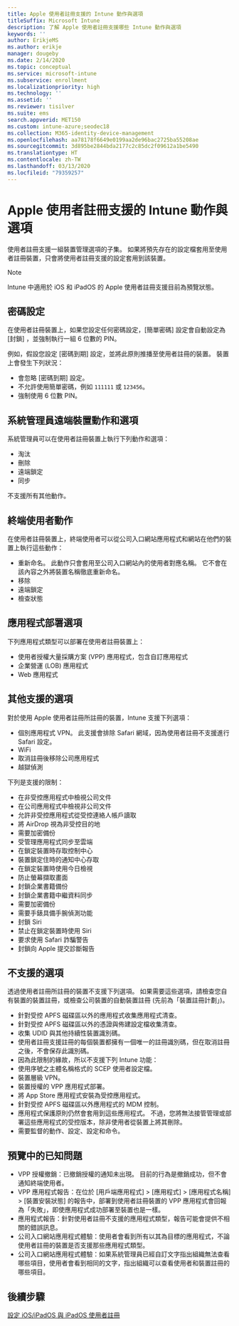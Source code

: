 ```yaml
---
title: Apple 使用者註冊支援的 Intune 動作與選項
titleSuffix: Microsoft Intune
description: 了解 Apple 使用者註冊支援哪些 Intune 動作與選項
keywords: ''
author: ErikjeMS
ms.author: erikje
manager: dougeby
ms.date: 2/14/2020
ms.topic: conceptual
ms.service: microsoft-intune
ms.subservice: enrollment
ms.localizationpriority: high
ms.technology: ''
ms.assetid: ''
ms.reviewer: tisilver
ms.suite: ems
search.appverid: MET150
ms.custom: intune-azure;seodec18
ms.collection: M365-identity-device-management
ms.openlocfilehash: aa78178f6649e0199aa2de96bac2725ba55208ae
ms.sourcegitcommit: 3d895be2844bda2177c2c85dc2f09612a1be5490
ms.translationtype: HT
ms.contentlocale: zh-TW
ms.lasthandoff: 03/13/2020
ms.locfileid: "79359257"
---
```

# <a name="intune-actions-and-options-supported-with-apple-user-enrollment"></a>Apple 使用者註冊支援的 Intune 動作與選項

使用者註冊支援一組裝置管理選項的子集。 如果將預先存在的設定檔套用至使用者註冊裝置，只會將使用者註冊支援的設定套用到該裝置。

> [!NOTE]
> Intune 中適用於 iOS 和 iPadOS 的 Apple 使用者註冊支援目前為預覽狀態。

## <a name="password-settings"></a>密碼設定

在使用者註冊裝置上，如果您設定任何密碼設定，[簡單密碼]  設定會自動設定為 [封鎖]  ，並強制執行一組 6 位數的 PIN。

例如，假設您設定 [密碼到期]  設定，並將此原則推播至使用者註冊的裝置。 裝置上會發生下列狀況：
- 會忽略 [密碼到期]  設定。
- 不允許使用簡單密碼，例如 `111111` 或 `123456`。
- 強制使用 6 位數 PIN。

## <a name="administrator-remote-device-actions-and-options"></a>系統管理員遠端裝置動作和選項
系統管理員可以在使用者註冊裝置上執行下列動作和選項：
- 淘汰
- 刪除
- 遠端鎖定
- 同步

不支援所有其他動作。

## <a name="end-user-actions"></a>終端使用者動作
在使用者註冊裝置上，終端使用者可以從公司入口網站應用程式和網站在他們的裝置上執行這些動作：
- 重新命名。 此動作只會套用至公司入口網站內的使用者對應名稱。 它不會在該內容之外將裝置名稱徹底重新命名。
- 移除
- 遠端鎖定
- 檢查狀態

## <a name="app-deployment-options"></a>應用程式部署選項
下列應用程式類型可以部署在使用者註冊裝置上：
- 使用者授權大量採購方案 (VPP) 應用程式，包含自訂應用程式
- 企業營運 (LOB) 應用程式
- Web 應用程式

## <a name="other-supported-options"></a>其他支援的選項

對於使用 Apple 使用者註冊所註冊的裝置，Intune 支援下列選項：
- 個別應用程式 VPN。 此支援會排除 Safari 網域，因為使用者註冊不支援進行 Safari 設定。
- WiFi 
- 取消註冊後移除公司應用程式
- 越獄偵測

下列是支援的限制：
- 在非受控應用程式中檢視公司文件
- 在公司應用程式中檢視非公司文件
- 允許非受控應用程式從受控連絡人帳戶讀取
- 將 AirDrop 視為非受控目的地
- 需要加密備份
- 受管理應用程式同步至雲端
- 在鎖定裝置時存取控制中心
- 裝置鎖定住時的通知中心存取
- 在鎖定裝置時使用今日檢視
- 防止螢幕擷取畫面
- 封鎖企業書籍備份
- 封鎖企業書籍中繼資料同步
- 需要加密備份
- 需要手錶具備手腕偵測功能
- 封鎖 Siri
- 禁止在鎖定裝置時使用 Siri
- 要求使用 Safari 詐騙警告
- 封鎖向 Apple 提交診斷報告


## <a name="options-not-supported"></a>不支援的選項
透過使用者註冊所註冊的裝置不支援下列選項。 如果需要這些選項，請檢查您自有裝置的裝置註冊，或檢查公司裝置的自動裝置註冊 (先前為「裝置註冊計劃」)。
- 針對受控 APFS 磁碟區以外的應用程式收集應用程式清查。
- 針對受控 APFS 磁碟區以外的憑證與佈建設定檔收集清查。
- 收集 UDID 與其他持續性裝置識別碼。
- 使用者註冊支援註冊的每個裝置都擁有一個唯一的註冊識別碼，但在取消註冊之後，不會保存此識別碼。
- 因為此限制的緣故，所以不支援下列 Intune 功能：
- 使用序號之主體名稱格式的 SCEP 使用者設定檔。
- 裝置層級 VPN。
- 裝置授權的 VPP 應用程式部署。
- 將 App Store 應用程式安裝為受控應用程式。
- 針對受控 APFS 磁碟區以外應用程式的 MDM 控制。
- 應用程式保護原則仍然會套用到這些應用程式。 不過，您將無法接管管理或部署這些應用程式的受控版本，除非使用者從裝置上將其刪除。
- 需要監督的動作、設定、設定和命令。 


## <a name="known-issues-in-preview"></a>預覽中的已知問題
- VPP 授權撤銷：已撤銷授權的通知未出現。 目前的行為是撤銷成功，但不會通知終端使用者。 
- VPP 應用程式報告：在位於 [用戶端應用程式] > [應用程式] > [應用程式名稱] > [裝置安裝狀態] 的報告中，部署到使用者註冊裝置的 VPP 應用程式會回報為「失敗」，即使應用程式成功部署至裝置也是一樣。 
- 應用程式報告：針對使用者註冊不支援的應用程式類型，報告可能會提供不相關的錯誤訊息。 
- 公司入口網站應用程式體驗：使用者會看到所有以其為目標的應用程式，不論使用者註冊的裝置是否支援那些應用程式類型。 
- 公司入口網站應用程式體驗：如果系統管理員已經自訂文字指出組織無法查看哪些項目，使用者會看到相同的文字，指出組織可以查看使用者和裝置註冊的哪些項目。


## <a name="next-steps"></a>後續步驟

[設定 iOS/iPadOS 與 iPadOS 使用者註冊](ios-user-enrollment.md)
